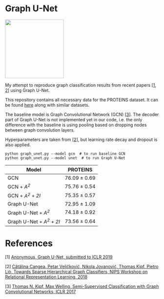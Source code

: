 # Graph U-Net

<img src="https://github.com/bknyaz/graph_nn/blob/master/figs/fig.png" height="192">

My attempt to reproduce graph classification results from recent papers [[1](https://openreview.net/forum?id=HJePRoAct7), [2](https://arxiv.org/abs/1811.01287)] using Graph U-Net. 

This repository contains all necessary data for the PROTEINS dataset. It can be found [here](https://ls11-www.cs.tu-dortmund.de/staff/morris/graphkerneldatasets) along with similar datasets.

The baseline model is Graph Convolutional Network (GCN) [[3](https://arxiv.org/abs/1609.02907)].
The decoder part of Graph U-Net is not implemented yet in our code, i.e. the only difference with the baseline is using pooling based on dropping nodes between graph convolution layers.

Hyperparameters are taken from [[2](https://arxiv.org/abs/1811.01287)], but learning rate decay and dropout is also applied.

```
python graph_unet.py --model gcn  # to run baseline GCN
python graph_unet.py --model unet  # to run Graph U-Net
```

| Model                 | PROTEINS          
| --------------------- |:-------------:|
| GCN                                   | 76.09 ± 0.69 |
| GCN + *A<sup>2</sup>*                 | 75.76 ± 0.54 |
| GCN + *A<sup>2</sup>* + *2I*          | 75.35 ± 0.57 |
| Graph U-Net                           | 72.95 ± 1.09 |
| Graph U-Net + *A<sup>2</sup>*         | 74.18 ± 0.92 |
| Graph U-Net + *A<sup>2</sup>* + *2I*  | 73.56 ± 0.64 |


# References

[1] [Anonymous, Graph U-Net, submitted to ICLR 2019](https://openreview.net/forum?id=HJePRoAct7)

[2] [Cătălina Cangea, Petar Veličković, Nikola Jovanović, Thomas Kipf, Pietro Liò, Towards Sparse Hierarchical Graph Classifiers, NIPS Workshop on Relational Representation Learning, 2018](https://arxiv.org/abs/1811.01287)

[3] [Thomas N. Kipf, Max Welling, Semi-Supervised Classification with Graph Convolutional Networks, ICLR 2017](https://arxiv.org/abs/1609.02907)
